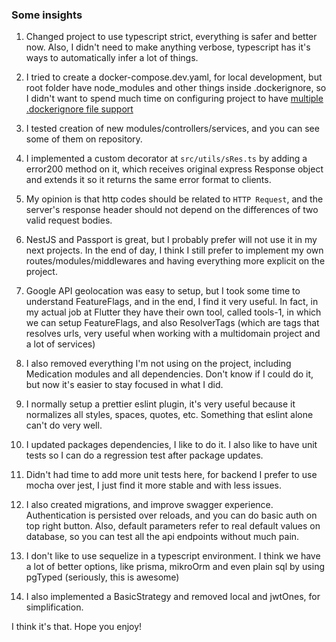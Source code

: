 ### Some insights

1) Changed project to use typescript strict, everything is safer and better now. Also, I didn't need to make anything verbose, typescript has it's ways to automatically infer a lot of things.

2) I tried to create a docker-compose.dev.yaml, for local development, but root folder have node_modules and other things inside .dockerignore, so I didn't want to spend much time on configuring project to have [multiple .dockerignore file support](https://stackoverflow.com/questions/45344158/multiple-dockerignore-files-in-same-directory)

3) I tested creation of new modules/controllers/services, and you can see some of them on repository.

4) I implemented a custom decorator at `src/utils/sRes.ts` by adding a error200 method on it, which receives original express Response object and extends it so it returns the same error format to clients.

5) My opinion is that http codes should be related to `HTTP Request`, and the server's response header should not depend on the differences of two valid request bodies.

6) NestJS and Passport is great, but I probably prefer will not use it in my next projects. In the end of day, I think I still prefer to implement my own routes/modules/middlewares and having everything more explicit on the project.

7) Google API geolocation was easy to setup, but I took some time to understand FeatureFlags, and in the end, I find it very useful. In fact, in my actual job at Flutter they have their own tool, called tools-1, in which we can setup FeatureFlags, and also ResolverTags (which are tags that resolves urls, very useful when working with a multidomain project and a lot of services)

8) I also removed everything I'm not using on the project, including Medication modules and all dependencies. Don't know if I could do it, but now it's easier to stay focused in what I did.

9) I normally setup a prettier eslint plugin, it's very useful because it normalizes all styles, spaces, quotes, etc. Something that eslint alone can't do very well.

10) I updated packages dependencies, I like to do it. I also like to have unit tests so I can do a regression test after package updates.

11) Didn't had time to add more unit tests here, for backend I prefer to use mocha over jest, I just find it more stable and with less issues.

12) I also created migrations, and improve swagger experience. Authentication is persisted over reloads, and you can do basic auth on top right button. Also, default parameters refer to real default values on database, so you can test all the api endpoints without much pain.

13) I don't like to use sequelize in a typescript environment. I think we have a lot of better options, like prisma, mikroOrm and even plain sql by using pgTyped (seriously, this is awesome)

14) I also implemented a BasicStrategy and removed local and jwtOnes, for simplification.

I think it's that.
Hope you enjoy!